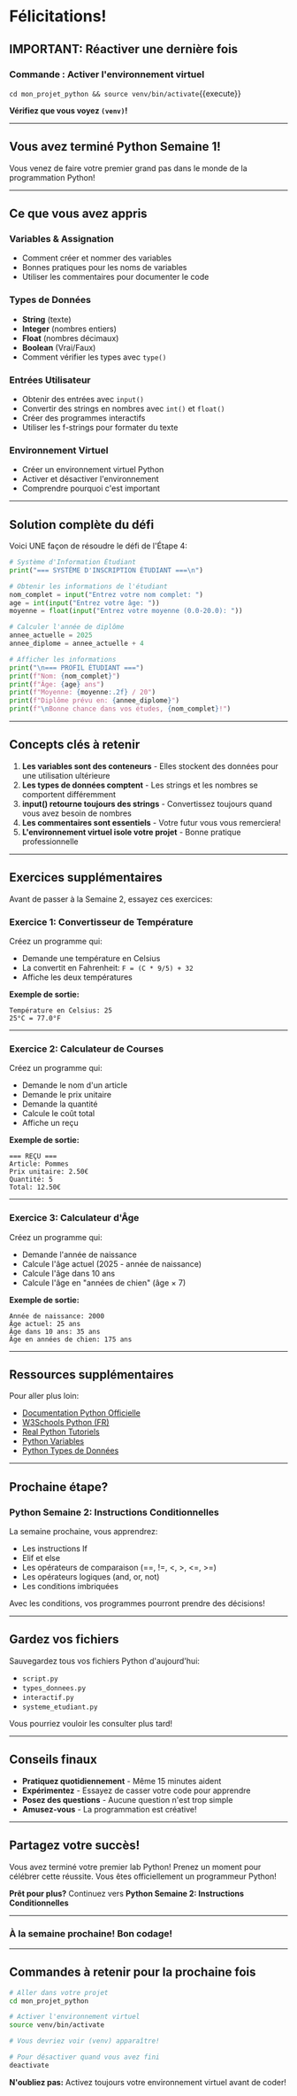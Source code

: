 # Félicitations!

## IMPORTANT: Réactiver une dernière fois

### Commande : Activer l'environnement virtuel

`cd mon_projet_python && source venv/bin/activate`{{execute}}

**Vérifiez que vous voyez `(venv)`!**

---

## Vous avez terminé Python Semaine 1!

Vous venez de faire votre premier grand pas dans le monde de la programmation Python!

---

## Ce que vous avez appris

### Variables & Assignation
- Comment créer et nommer des variables
- Bonnes pratiques pour les noms de variables
- Utiliser les commentaires pour documenter le code

### Types de Données
- **String** (texte)
- **Integer** (nombres entiers)
- **Float** (nombres décimaux)
- **Boolean** (Vrai/Faux)
- Comment vérifier les types avec `type()`

### Entrées Utilisateur
- Obtenir des entrées avec `input()`
- Convertir des strings en nombres avec `int()` et `float()`
- Créer des programmes interactifs
- Utiliser les f-strings pour formater du texte

### Environnement Virtuel
- Créer un environnement virtuel Python
- Activer et désactiver l'environnement
- Comprendre pourquoi c'est important

---

## Solution complète du défi

Voici UNE façon de résoudre le défi de l'Étape 4:

```python
# Système d'Information Étudiant
print("=== SYSTÈME D'INSCRIPTION ÉTUDIANT ===\n")

# Obtenir les informations de l'étudiant
nom_complet = input("Entrez votre nom complet: ")
age = int(input("Entrez votre âge: "))
moyenne = float(input("Entrez votre moyenne (0.0-20.0): "))

# Calculer l'année de diplôme
annee_actuelle = 2025
annee_diplome = annee_actuelle + 4

# Afficher les informations
print("\n=== PROFIL ÉTUDIANT ===")
print(f"Nom: {nom_complet}")
print(f"Âge: {age} ans")
print(f"Moyenne: {moyenne:.2f} / 20")
print(f"Diplôme prévu en: {annee_diplome}")
print(f"\nBonne chance dans vos études, {nom_complet}!")
```

---

## Concepts clés à retenir

1. **Les variables sont des conteneurs** - Elles stockent des données pour une utilisation ultérieure
2. **Les types de données comptent** - Les strings et les nombres se comportent différemment
3. **input() retourne toujours des strings** - Convertissez toujours quand vous avez besoin de nombres
4. **Les commentaires sont essentiels** - Votre futur vous vous remerciera!
5. **L'environnement virtuel isole votre projet** - Bonne pratique professionnelle

---

## Exercices supplémentaires

Avant de passer à la Semaine 2, essayez ces exercices:

### Exercice 1: Convertisseur de Température

Créez un programme qui:
- Demande une température en Celsius
- La convertit en Fahrenheit: `F = (C * 9/5) + 32`
- Affiche les deux températures

**Exemple de sortie:**
```
Température en Celsius: 25
25°C = 77.0°F
```

---

### Exercice 2: Calculateur de Courses

Créez un programme qui:
- Demande le nom d'un article
- Demande le prix unitaire
- Demande la quantité
- Calcule le coût total
- Affiche un reçu

**Exemple de sortie:**
```
=== REÇU ===
Article: Pommes
Prix unitaire: 2.50€
Quantité: 5
Total: 12.50€
```

---

### Exercice 3: Calculateur d'Âge

Créez un programme qui:
- Demande l'année de naissance
- Calcule l'âge actuel (2025 - année de naissance)
- Calcule l'âge dans 10 ans
- Calcule l'âge en "années de chien" (âge × 7)

**Exemple de sortie:**
```
Année de naissance: 2000
Âge actuel: 25 ans
Âge dans 10 ans: 35 ans
Âge en années de chien: 175 ans
```

---

## Ressources supplémentaires

Pour aller plus loin:

- [Documentation Python Officielle](https://docs.python.org/fr/3/)
- [W3Schools Python (FR)](https://www.w3schools.com/python/)
- [Real Python Tutoriels](https://realpython.com/)
- [Python Variables](https://www.w3schools.com/python/python_variables.asp)
- [Python Types de Données](https://www.w3schools.com/python/python_datatypes.asp)

---

## Prochaine étape?

### Python Semaine 2: Instructions Conditionnelles

La semaine prochaine, vous apprendrez:
- Les instructions If
- Elif et else
- Les opérateurs de comparaison (==, !=, <, >, <=, >=)
- Les opérateurs logiques (and, or, not)
- Les conditions imbriquées

Avec les conditions, vos programmes pourront prendre des décisions!

---

## Gardez vos fichiers

Sauvegardez tous vos fichiers Python d'aujourd'hui:
- `script.py`
- `types_donnees.py`
- `interactif.py`
- `systeme_etudiant.py`

Vous pourriez vouloir les consulter plus tard!

---

## Conseils finaux

- **Pratiquez quotidiennement** - Même 15 minutes aident
- **Expérimentez** - Essayez de casser votre code pour apprendre
- **Posez des questions** - Aucune question n'est trop simple
- **Amusez-vous** - La programmation est créative!

---

## Partagez votre succès!

Vous avez terminé votre premier lab Python! Prenez un moment pour célébrer cette réussite. Vous êtes officiellement un programmeur Python!

**Prêt pour plus?** Continuez vers **Python Semaine 2: Instructions Conditionnelles**

---

### À la semaine prochaine! Bon codage!

---

## Commandes à retenir pour la prochaine fois

```bash
# Aller dans votre projet
cd mon_projet_python

# Activer l'environnement virtuel
source venv/bin/activate

# Vous devriez voir (venv) apparaître!

# Pour désactiver quand vous avez fini
deactivate
```

**N'oubliez pas:** Activez toujours votre environnement virtuel avant de coder!
